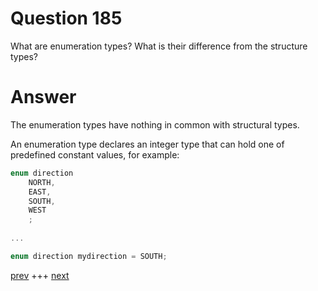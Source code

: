 
# Question 185



What are enumeration types? What is their difference from the structure types?


# Answer



The enumeration types have nothing in common with structural types. 

An enumeration type declares an integer type that can hold one of predefined
constant values, for example:

```c
enum direction 
    NORTH,
    EAST,
    SOUTH,
    WEST
    ;
    
...

enum direction mydirection = SOUTH;
```


[prev](184.md) +++ [next](186.md)
